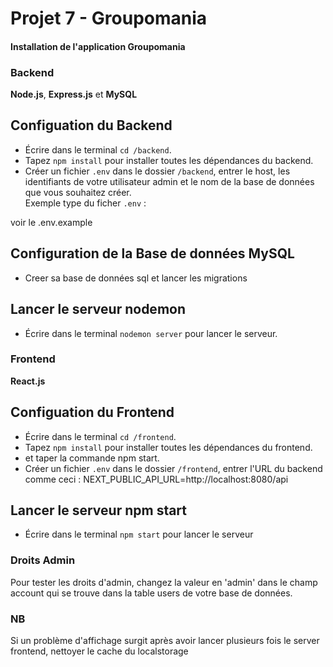# Projet 7 - Groupomania

#### Installation de l'application Groupomania

### Backend

**Node.js**, **Express.js** et **MySQL**
<br />

## Configuation du Backend

- Écrire dans le terminal `cd /backend`.
  <br />
- Tapez `npm install` pour installer toutes les dépendances du backend.
  <br />
- Créer un fichier `.env` dans le dossier `/backend`, entrer le host, les identifiants de votre utilisateur admin et le nom de la base de données que vous souhaitez créer.
  <br />
  Exemple type du ficher `.env` :

 voir le .env.example

## Configuration de la Base de données MySQL

- Creer sa base de données sql et lancer les migrations

## Lancer le serveur nodemon

- Écrire dans le terminal `nodemon server` pour lancer le serveur.

### Frontend

**React.js**

## Configuation du Frontend

- Écrire dans le terminal `cd /frontend`.
  <br />
- Tapez `npm install` pour installer toutes les dépendances du frontend.
- et taper la commande npm start.
  <br />
- Créer un fichier `.env` dans le dossier `/frontend`, entrer l'URL du backend comme ceci : NEXT_PUBLIC_API_URL=http://localhost:8080/api

## Lancer le serveur npm start

- Écrire dans le terminal `npm start` pour lancer le serveur

### Droits Admin

Pour tester les droits d'admin, changez la valeur en 'admin' dans le champ account qui se trouve dans la table users de votre base de données.

### NB

Si un problème d'affichage surgit après avoir lancer plusieurs fois le server frontend, nettoyer le cache du localstorage
